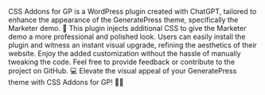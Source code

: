 CSS Addons for GP is a WordPress plugin created with ChatGPT, tailored to enhance the appearance of the GeneratePress theme, specifically the Marketer demo. 🎨 This plugin injects additional CSS to give the Marketer demo a more professional and polished look. Users can easily install the plugin and witness an instant visual upgrade, refining the aesthetics of their website. Enjoy the added customization without the hassle of manually tweaking the code. Feel free to provide feedback or contribute to the project on GitHub. 💻 Elevate the visual appeal of your GeneratePress theme with CSS Addons for GP! 🚀✨
